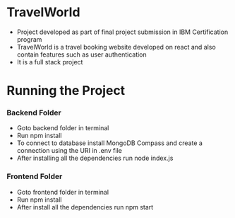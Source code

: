 # TravelWorld
- Project developed as part of final project submission in IBM Certification program
- TravelWorld is a travel booking website developed on react and also contain features such as user authentication
- It is a full stack project

# Running the Project

### Backend Folder
- Goto backend folder in terminal
- Run npm install
- To connect to database install MongoDB Compass and create a connection using the URI in .env file 
- After installing all the dependencies run node index.js

### Frontend Folder
- Goto frontend folder in terminal
- Run npm install
- After install all the dependencies run npm start
